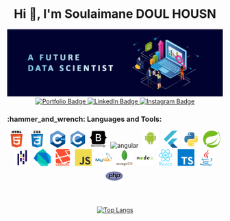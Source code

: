 <!--
**soulaimandh/soulaimandh** is a ✨ _special_ ✨ repository because its `README.md` (this file) appears on your GitHub profile.

Here are some ideas to get you started:

- 🔭 I’m currently working on ...
- 🌱 I’m currently learning ...
- 👯 I’m looking to collaborate on ...
- 🤔 I’m looking for help with ...
- 💬 Ask me about ...
- 📫 How to reach me: ...
- 😄 Pronouns: ...
- ⚡ Fun fact: ...
-->


<h1 align="center">Hi 👋, I'm Soulaimane DOUL HOUSN</h1>

<img src="./github_banner.jpg" alt="github banner" style="width: 100vw;"/>
<div id="badges" align='center'>
  <a href="https://soulaimane.netlify.app/" target="_blank">
    <img src="https://img.shields.io/badge/Portfolio-white?style=for-the-badge&logo=react&logoColor=blue" alt="Portfolio Badge"/>
  </a>
    <a href="https://www.linkedin.com/in/soulaimane-doulhousn/" target="_blank">
    <img src="https://img.shields.io/badge/LinkedIn-blue?style=for-the-badge&logo=linkedin&logoColor=white" alt="LinkedIn Badge"/>
  </a>
  <a href="https://www.instagram.com/soulaiman_dh/" target="_blank">
	 <img src="https://img.shields.io/badge/instagram-white?style=for-the-badge&logo=Instagram&logoColor=purpule" alt="Instagram Badge"/>     
  </a>
</div>

<h3 align="left">:hammer_and_wrench: Languages and Tools:</h3>
<div align="center">
<img src="https://raw.githubusercontent.com/devicons/devicon/master/icons/html5/html5-original-wordmark.svg" alt="html5" width="40" height="40"/>&nbsp;
<img src="https://raw.githubusercontent.com/devicons/devicon/master/icons/css3/css3-original-wordmark.svg" alt="css3" width="40" height="40"/>&nbsp;
<img src="https://raw.githubusercontent.com/devicons/devicon/master/icons/cplusplus/cplusplus-original.svg" alt="cplusplus" width="40" height="40"/>&nbsp;
<img src="https://raw.githubusercontent.com/devicons/devicon/master/icons/c/c-original.svg" alt="c" width="40" height="40"/>&nbsp;
<img src="https://raw.githubusercontent.com/devicons/devicon/master/icons/bootstrap/bootstrap-plain-wordmark.svg" alt="bootstrap" width="40" height="40"/>&nbsp;
<img src="https://angular.io/assets/images/logos/angular/angular.svg" alt="angular" width="40" height="40"/>&nbsp;
<img src="https://raw.githubusercontent.com/devicons/devicon/master/icons/android/android-original-wordmark.svg" alt="android" width="40" height="40"/>&nbsp;
<img src="https://github.com/devicons/devicon/blob/master/icons/flutter/flutter-original.svg" title="Flutter" alt="Flutter" width="40" height="40"/>&nbsp;
<img src="https://github.com/devicons/devicon/blob/master/icons/python/python-original.svg" title="Python" alt="Python" width="40" height="40"/>&nbsp;
<img src="https://github.com/devicons/devicon/blob/master/icons/spring/spring-original.svg" title="Spring" alt="Spring" width="40" height="40"/>&nbsp;
<img src="https://github.com/devicons/devicon/blob/master/icons/pandas/pandas-original.svg" title="Pandas" alt="Pandas" width="40" height="40"/>&nbsp;
<img src="https://github.com/devicons/devicon/blob/master/icons/dart/dart-original.svg" title="Dart" alt="Dart" width="40" height="40"/>&nbsp;
<img src="https://github.com/devicons/devicon/blob/master/icons/laravel/laravel-plain-wordmark.svg" title="Laravel" alt="Laravel" width="40" height="40"/>&nbsp;
<img src="https://raw.githubusercontent.com/devicons/devicon/master/icons/javascript/javascript-original.svg" alt="javascript" width="40" height="40"/>&nbsp;
<img src="https://raw.githubusercontent.com/devicons/devicon/master/icons/mysql/mysql-original-wordmark.svg" alt="mysql" width="40" height="40"/>&nbsp;
<img src="https://raw.githubusercontent.com/devicons/devicon/master/icons/mongodb/mongodb-original-wordmark.svg" alt="mongodb" width="40" height="40"/>&nbsp; 
<img src="https://raw.githubusercontent.com/devicons/devicon/master/icons/nodejs/nodejs-original-wordmark.svg" alt="nodejs" width="40" height="40"/>&nbsp;
<img src="https://raw.githubusercontent.com/devicons/devicon/master/icons/react/react-original-wordmark.svg" alt="react" width="40" height="40"/>&nbsp; 
<img src="https://github.com/devicons/devicon/blob/master/icons/typescript/typescript-original.svg" title="typescript" alt="TypeScript" width="40" height="40"/>&nbsp;
<img src="https://github.com/devicons/devicon/blob/master/icons/java/java-original.svg" title="Java" alt="Java" width="40" height="40"/>&nbsp;
<img src="https://github.com/devicons/devicon/blob/master/icons/php/php-original.svg" title="php" alt="PHP" width="40" height="40"/>&nbsp;

</div>

<br/>
<br/>
<div align='center'>

<!--![Top Langs](https://github-readme-stats.vercel.app/api/top-langs/?username=soulaimandh&hide=CMake&theme=tokyonight)-->
[![Top Langs](https://github-readme-stats.vercel.app/api/top-langs/?username=soulaimandh&layout=donut-vertical&theme=tokyonight)](https://github.com/anuraghazra/github-readme-stats)

</div>

